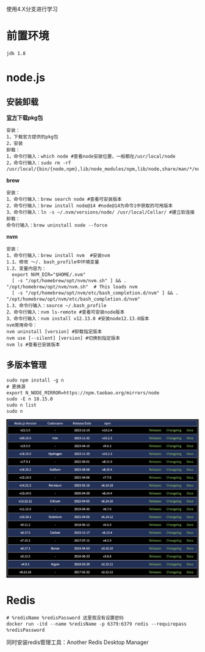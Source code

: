 使用4.X分支进行学习

# 前置环境

```
jdk 1.8
```

# node.js

## 安装卸载

**[官方](https://nodejs.org/en/about/previous-releases)下载pkg包**

```
安装：
1，下载官方提供的pkg包
2，安装
卸载：
1，命令行输入：which node #查看node安装位置，一般都在/usr/local/node
2，命令行输入：sudo rm -rf /usr/local/{bin/{node,npm},lib/node_modules/npm,lib/node,share/man/*/node.*}
```

**brew**

```
安装：
1、命令行输入：brew search node #查看可安装版本
2、命令行输入：brew install node@14 #node@14为命令1中获取的可用版本
3、命令行输入：ln -s ~/.nvm/versions/node/ /usr/local/Cellar/ #建立软连接
卸载：
命令行输入：brew uninstall node --force
```

**nvm**

```
安装：
1、命令行输入：brew install nvm  #安装nvm
1.1、修改 ～/. bash_profile中环境变量
1.2、变量内容为：
  export NVM_DIR="$HOME/.nvm"
  [ -s "/opt/homebrew/opt/nvm/nvm.sh" ] && . "/opt/homebrew/opt/nvm/nvm.sh"  # This loads nvm
  [ -s "/opt/homebrew/opt/nvm/etc/bash_completion.d/nvm" ] && . "/opt/homebrew/opt/nvm/etc/bash_completion.d/nvm" 
1.3、命令行输入：source ~/.bash_profile
2、命令行输入：nvm ls-remote #查看可安装node版本
3、命令行输入：nvm install v12.13.0 #安装node12.13.0版本
nvm常用命令：
nvm uninstall [version] #卸载指定版本
nvm use [--silent] [version] #切换到指定版本
nvm ls #查看已安装版本
```

## 多版本管理

```
sudo npm install -g n
# 更换源
export N_NODE_MIRROR=https://npm.taobao.org/mirrors/node
sudo -E n 18.15.0
sudo n list
sudo n
```

![image.png](./imgs/1704728456314-ed2d2db5-bc77-4f38-a487-b450255e535c.png)

# Redis

```
# %redisName %redisPassword 这里我没有设置密码
docker run -itd --name %redisName -p 6379:6379 redis --requirepass %redisPassword
```

同时安装redis管理工具：Another Redis Desktop Manager
